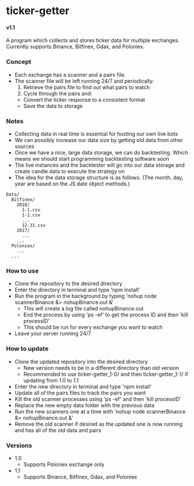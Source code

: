 # ticker-getter
#### v1.1
A program which collects and stores ticker data for multiple exchanges. Currently supports Binance, Bitfinex, Gdax, and Poloniex.

### Concept
- Each exchange has a scanner and a pairs file.
- The scanner file will be left running 24/7 and periodically:
  1. Retrieve the pairs file to find out what pairs to watch
  2. Cycle through the pairs and:
    - Convert the ticker response to a consistent format
    - Save the data to storage

### Notes
- Collecting data in real time is essential for hosting our own live bots
- We can possibly increase our data size by getting old data from other sources
- Once we have a nice, large data storage, we can do backtesting. Which means we should start programming backtesting software soon
- The live instances and the backtester will go into our data storage and create candle data to execute the strategy on
- The idea for the data storage structure is as follows. (The month, day, year are based on the JS date object methods.)

```
Data/
  Bitfinex/
    2018/
      1-1.csv
      1-2.csv
      ...
      12-31.csv
    2017/
      ...
    ...
  Poloniex/
    ...
  ...
```

### How to use
- Clone the repository to the desired directory
- Enter the directory in terminal and type 'npm install'
- Run the program in the background by typing 'nohup node scannerBinance &> nohupBinance.out &'
  - This will create a log file called nohupBinance.out
  - End the process by using 'ps -ef' to get the process ID and then 'kill processID'
  - This should be run for every exchange you want to watch
- Leave your server running 24/7

### How to update
- Clone the updated repository into the desired directory
  - New version needs to be in a different directory than old version
  - Recommended to use ticker-getter_1-0/ and then ticker-getter_1-1/ if updating from 1.0 to 1.1
- Enter the new directory in terminal and type 'npm install'
- Update all of the pairs files to track the pairs you want
- Kill the old scanner processes using 'ps -ef' and then 'kill processID'
- Replace the new empty data folder with the previous data
- Run the new scanners one at a time with 'nohup node scannerBinance &> nohupBinance.out &'
- Remove the old scanner if desired as the updated one is now running and has all of the old data and pairs

### Versions
- 1.0
  - Supports Poloniex exchange only
- 1.1
  - Supports Binance, Bitfinex, Gdax, and Poloniex
